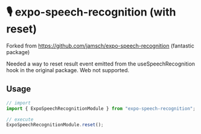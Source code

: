 # 🎙️ expo-speech-recognition (with reset)

Forked from https://github.com/jamsch/expo-speech-recognition (fantastic package)

Needed a way to reset result event emitted from the useSpeechRecognition hook in the original package. Web not supported.

## Usage

```typescript
// import
import { ExpoSpeechRecognitionModule } from "expo-speech-recognition";

// execute
ExpoSpeechRecognitionModule.reset();
```
